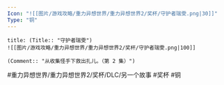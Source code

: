 ```yaml
---
Icon: "![[图片/游戏攻略/重力异想世界/重力异想世界2/奖杯/守护者瑞雯.png|30]]"
Type: "铜"
---
```

```ad-common-bronze-trophy
title: (Title:: "守护者瑞雯")
![[图片/游戏攻略/重力异想世界/重力异想世界2/奖杯/守护者瑞雯.png|100]]

(Comment:: "从收集怪手下救出扎儿。（第 2 集）")
```

#重力异想世界/重力异想世界2/奖杯/DLC/另一个故事 #奖杯 #铜
